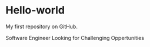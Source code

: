 # Hello-world
My first repository on GitHub.

Software Engineer Looking for Challenging Oppertunities 
